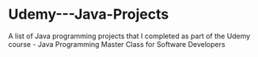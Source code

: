 # Udemy---Java-Projects
A list of Java programming projects that I completed as part of the Udemy course - Java Programming Master Class for Software Developers
